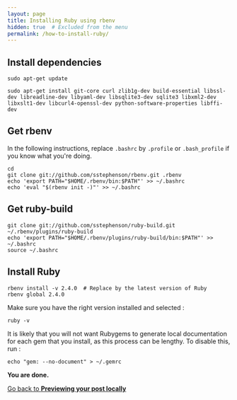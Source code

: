 ```yaml
---
layout: page
title: Installing Ruby using rbenv
hidden: true  # Excluded from the menu
permalink: /how-to-install-ruby/
---
```


## Install dependencies

~~~
sudo apt-get update
~~~
~~~
sudo apt-get install git-core curl zlib1g-dev build-essential libssl-dev libreadline-dev libyaml-dev libsqlite3-dev sqlite3 libxml2-dev libxslt1-dev libcurl4-openssl-dev python-software-properties libffi-dev
~~~

## Get rbenv
In the following instructions, replace `.bashrc` by `.profile` or `.bash_profile` if you know what you're doing.

~~~
cd
git clone git://github.com/sstephenson/rbenv.git .rbenv
echo 'export PATH="$HOME/.rbenv/bin:$PATH"' >> ~/.bashrc
echo 'eval "$(rbenv init -)"' >> ~/.bashrc
~~~

## Get ruby-build
~~~
git clone git://github.com/sstephenson/ruby-build.git ~/.rbenv/plugins/ruby-build
echo 'export PATH="$HOME/.rbenv/plugins/ruby-build/bin:$PATH"' >> ~/.bashrc
source ~/.bashrc
~~~

## Install Ruby
~~~
rbenv install -v 2.4.0  # Replace by the latest version of Ruby
rbenv global 2.4.0
~~~
Make sure you have the right version installed and selected :

~~~
ruby -v
~~~
It is likely that you will not want Rubygems to generate local documentation for each gem that you install, as this process can be lengthy. To disable this, run :

~~~
echo "gem: --no-document" > ~/.gemrc
~~~
**You are done.**

[Go back to **Previewing your post locally**](/welcome-how-to/#previewing-your-post-locally)